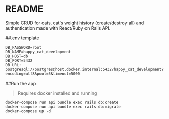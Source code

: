 # README

Simple CRUD for cats, cat's weight history (create/destroy all) and authentication made with React/Ruby on Rails API.

##.env template

```DB_USERNAME=postgres
DB_PASSWORD=root
DB_NAME=happy_cat_development
DB_HOST=db
DB_PORT=5432
DB_URL: postgresql://postgres@host.docker.internal:5432/happy_cat_development?encoding=utf8&pool=5&timeout=5000
```

##Run the app
>Requires docker installed and running

```docker-compose build
docker-compose run api bundle exec rails db:create
docker-compose run api bundle exec rails db:migrate
docker-compose up -d
```
